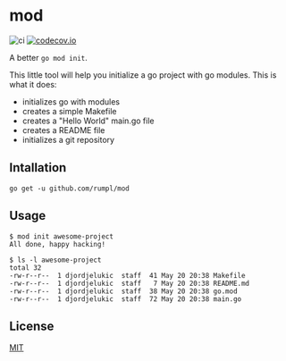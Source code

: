 # mod

![ci](https://github.com/rumpl/mod/workflows/ci/badge.svg)
[![codecov.io](https://codecov.io/github/rumpl/mod/coverage.svg?branch=master)](https://codecov.io/github/rumpl/mod?branch=master)

A better `go mod init`.

This little tool will help you initialize a go project with go modules. This is what it does:

* initializes go with modules
* creates a simple Makefile
* creates a "Hello World" main.go file
* creates a README file
* initializes a git repository

## Intallation

```
go get -u github.com/rumpl/mod
```

## Usage

```
$ mod init awesome-project
All done, happy hacking!

$ ls -l awesome-project
total 32
-rw-r--r--  1 djordjelukic  staff  41 May 20 20:38 Makefile
-rw-r--r--  1 djordjelukic  staff   7 May 20 20:38 README.md
-rw-r--r--  1 djordjelukic  staff  38 May 20 20:38 go.mod
-rw-r--r--  1 djordjelukic  staff  72 May 20 20:38 main.go
```

## License

[MIT](https://rumpl.mit-license.org)
